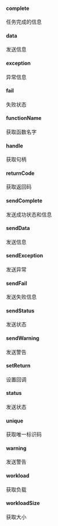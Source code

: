 #### complete  
任务完成的信息
#### data
发送信息
#### exception
异常信息
#### fail
失败状态
#### functionName
获取函数名字
#### handle
获取句柄
#### returnCode
获取返回码
#### sendComplete
发送成功状态和信息
#### sendData
发送信息
#### sendException
发送异常
#### sendFail 
发送失败信息
#### sendStatus
发送状态
#### sendWarning
发送警告
#### setReturn
设置回调
#### status
发送状态
#### unique
获取唯一标识码
#### warning
发送警告
#### workload
获取负载
#### workloadSize
获取大小